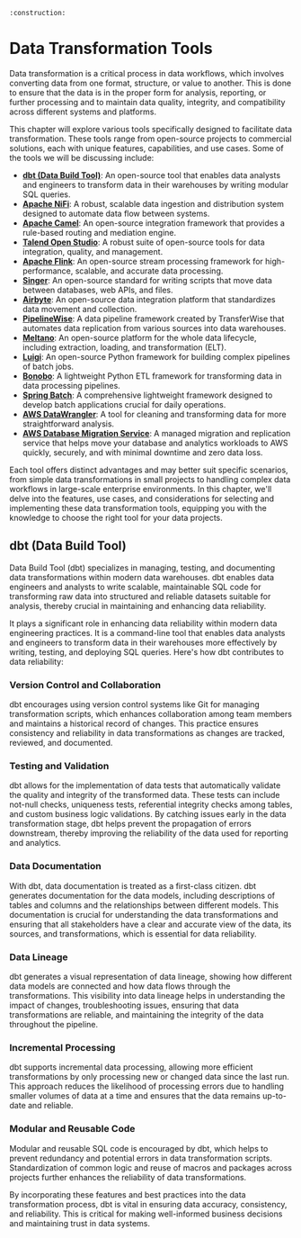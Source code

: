 ```admonish warning title="Page under construction"
:construction:
```

# Data Transformation Tools

Data transformation is a critical process in data workflows, which involves converting data from one format, structure, or value to another. This is done to ensure that the data is in the proper form for analysis, reporting, or further processing and to maintain data quality, integrity, and compatibility across different systems and platforms.

This chapter will explore various tools specifically designed to facilitate data transformation. These tools range from open-source projects to commercial solutions, each with unique features, capabilities, and use cases. Some of the tools we will be discussing include:

* [**dbt (Data Build Tool)**](https://www.getdbt.com/): An open-source tool that enables data analysts and engineers to transform data in their warehouses by writing modular SQL queries.
* [**Apache NiFi**](https://nifi.apache.org/): A robust, scalable data ingestion and distribution system designed to automate data flow between systems.
* [**Apache Camel**](https://camel.apache.org/): An open-source integration framework that provides a rule-based routing and mediation engine.
* [**Talend Open Studio**](https://www.talend.com/products/talend-open-studio/): A robust suite of open-source tools for data integration, quality, and management.
* [**Apache Flink**](https://flink.apache.org/): An open-source stream processing framework for high-performance, scalable, and accurate data processing.
* [**Singer**](https://www.singer.io/): An open-source standard for writing scripts that move data between databases, web APIs, and files.
* [**Airbyte**](https://airbyte.com/): An open-source data integration platform that standardizes data movement and collection.
* [**PipelineWise**](https://github.com/transferwise/pipelinewise): A data pipeline framework created by TransferWise that automates data replication from various sources into data warehouses.
* [**Meltano**](https://meltano.com/): An open-source platform for the whole data lifecycle, including extraction, loading, and transformation (ELT).
* [**Luigi**](https://github.com/spotify/luigi): An open-source Python framework for building complex pipelines of batch jobs.
* [**Bonobo**](https://www.bonobo-project.org/): A lightweight Python ETL framework for transforming data in data processing pipelines.
* [**Spring Batch**](https://spring.io/projects/spring-batch): A comprehensive lightweight framework designed to develop batch applications crucial for daily operations.
* [**AWS DataWrangler**](https://github.com/aws/aws-sdk-pandas): A tool for cleaning and transforming data for more straightforward analysis.
* [**AWS Database Migration Service**](https://aws.amazon.com/dms/): A managed migration and replication service that helps move your database and analytics workloads to AWS quickly, securely, and with minimal downtime and zero data loss.

Each tool offers distinct advantages and may better suit specific scenarios, from simple data transformations in small projects to handling complex data workflows in large-scale enterprise environments. In this chapter, we'll delve into the features, use cases, and considerations for selecting and implementing these data transformation tools, equipping you with the knowledge to choose the right tool for your data projects.

## dbt (Data Build Tool)

Data Build Tool (dbt) specializes in managing, testing, and documenting data transformations within modern data warehouses. dbt enables data engineers and analysts to write scalable, maintainable SQL code for transforming raw data into structured and reliable datasets suitable for analysis, thereby crucial in maintaining and enhancing data reliability.

It plays a significant role in enhancing data reliability within modern data engineering practices. It is a command-line tool that enables data analysts and engineers to transform data in their warehouses more effectively by writing, testing, and deploying SQL queries. Here's how dbt contributes to data reliability:

### Version Control and Collaboration

dbt encourages using version control systems like Git for managing transformation scripts, which enhances collaboration among team members and maintains a historical record of changes. This practice ensures consistency and reliability in data transformations as changes are tracked, reviewed, and documented.

### Testing and Validation

dbt allows for the implementation of data tests that automatically validate the quality and integrity of the transformed data. These tests can include not-null checks, uniqueness tests, referential integrity checks among tables, and custom business logic validations. By catching issues early in the data transformation stage, dbt helps prevent the propagation of errors downstream, thereby improving the reliability of the data used for reporting and analytics.

### Data Documentation

With dbt, data documentation is treated as a first-class citizen. dbt generates documentation for the data models, including descriptions of tables and columns and the relationships between different models. This documentation is crucial for understanding the data transformations and ensuring that all stakeholders have a clear and accurate view of the data, its sources, and transformations, which is essential for data reliability.

### Data Lineage

dbt generates a visual representation of data lineage, showing how different data models are connected and how data flows through the transformations. This visibility into data lineage helps in understanding the impact of changes, troubleshooting issues, ensuring that data transformations are reliable, and maintaining the integrity of the data throughout the pipeline.

### Incremental Processing

dbt supports incremental data processing, allowing more efficient transformations by only processing new or changed data since the last run. This approach reduces the likelihood of processing errors due to handling smaller volumes of data at a time and ensures that the data remains up-to-date and reliable.

### Modular and Reusable Code

Modular and reusable SQL code is encouraged by dbt, which helps to prevent redundancy and potential errors in data transformation scripts. Standardization of common logic and reuse of macros and packages across projects further enhances the reliability of data transformations.

By incorporating these features and best practices into the data transformation process, dbt is vital in ensuring data accuracy, consistency, and reliability. This is critical for making well-informed business decisions and maintaining trust in data systems.
